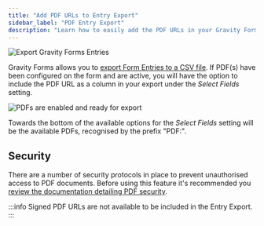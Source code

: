 ```yaml
---
title: "Add PDF URLs to Entry Export"
sidebar_label: "PDF Entry Export"
description: "Learn how to easily add the PDF URLs in your Gravity Forms Entry Exports."
---
```


![Export Gravity Forms Entries](https://resources.gravitypdf.com/uploads/2021/04/v6-Export-Entries.png)

Gravity Forms allows you to [export Form Entries to a CSV file](https://docs.gravityforms.com/exporting-form-entries/). If PDF(s) have been configured on the form and are active, you will have the option to include the PDF URL as a column in your export under the _Select Fields_ setting.

![PDFs are enabled and ready for export](https://resources.gravitypdf.com/uploads/2021/04/v6-Export-PDF-Entries.png)

Towards the bottom of the available options for the _Select Fields_ setting will be the available PDFs, recognised by the prefix "PDF:".

## Security

There are a number of security protocols in place to prevent unauthorised access to PDF documents. Before using this feature it's recommended you [review the documentation detailing PDF security](pdf-security.md). 

:::info
Signed PDF URLs are not available to be included in the Entry Export.
:::